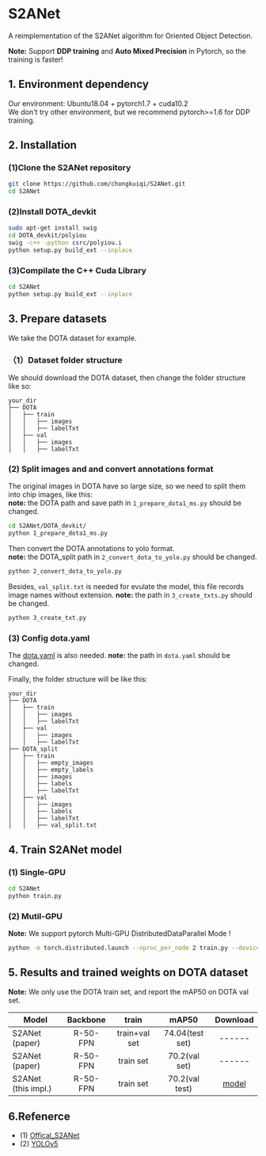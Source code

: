 # S2ANet

A reimplementation of the S2ANet algorithm for Oriented Object Detection.

**Note:** Support **DDP training** and **Auto Mixed Precision** in Pytorch, so the training is faster!

## 1. Environment dependency  

Our environment:  Ubuntu18.04 + pytorch1.7 + cuda10.2  
We don't try other environment, but we  recommend pytorch>=1.6 for DDP training.

## 2. Installation

### (1)Clone the S2ANet repository

```bash
git clone https://github.com/chongkuiqi/S2ANet.git   
cd S2ANet  
```  

### (2)Install DOTA_devkit  

```bash
sudo apt-get install swig  
cd DOTA_devkit/polyiou  
swig -c++ -python csrc/polyiou.i  
python setup.py build_ext --inplace  
```

### (3)Compilate the C++ Cuda Library

```bash
cd S2ANet
python setup.py build_ext --inplace
```

## 3. Prepare datasets  

We take the DOTA dataset for example.

### （1）Dataset folder structure

We should download the DOTA dataset, then change the folder structure like so:  

```
your_dir
├── DOTA
│   ├── train
│   │   ├── images
│   │   ├── labelTxt
│   ├── val
│   │   ├── images
│   │   ├── labelTxt
```

### (2) Split images and and convert annotations format  

The original images in DOTA have so large size, so we need to split them into chip images, like this:  
**note:** the DOTA path and save path in `1_prepare_dota1_ms.py` should be changed.  

```bash
cd S2ANet/DOTA_devkit/
python 1_prepare_dota1_ms.py
```

Then convert the DOTA annotations to yolo format.  
**note:** the DOTA_split path in `2_convert_dota_to_yolo.py` should be changed.

```bash
python 2_convert_dota_to_yolo.py
```

Besides, `val_split.txt` is needed for evulate the model, this file records image names without extension.
**note:** the path in `3_create_txts.py` should be changed.

```bash
python 3_create_txt.py
```

### (3) Config dota.yaml  

The [dota.yaml](data/dota.yaml) is also needed.
**note:** the path in `dota.yaml` should be changed.

Finally, the folder structure will be like this:

```
your_dir
├── DOTA
│   ├── train
│   │   ├── images
│   │   ├── labelTxt
│   ├── val
│   │   ├── images
│   │   ├── labelTxt
├── DOTA_split
│   ├── train
│   │   ├── empty_images
│   │   ├── empty_labels
│   │   ├── images
│   │   ├── labels
│   │   ├── labelTxt
│   ├── val
│   │   ├── images
│   │   ├── labels
│   │   ├── labelTxt
│   │   ├── val_split.txt
```

## 4. Train S2ANet model  

### (1) Single-GPU

```bash
cd S2ANet
python train.py
```

### (2) Mutil-GPU

**Note:** We support pytorch Multi-GPU DistributedDataParallel Mode !  

```bash
python -m torch.distributed.launch --nproc_per_node 2 train.py --device 0,1
```

## 5. Results and trained weights on DOTA dataset  

**Note:** We only use the DOTA train set, and report the mAP50 on DOTA val set.  

| Model               | Backbone |      train    |      mAP50     | Download |
| ------------------- | :------: | :-----------: | :------------: | :-----:  |
| S2ANet (paper)      | R-50-FPN | train+val set | 74.04(test set) | ------   |
| S2ANet (paper)      | R-50-FPN | train set     | 70.2(val set)  | ------   |
| S2ANet (this impl.) | R-50-FPN | train set     | 70.2(val test) | [model](https://drive.google.com/file/d/1Vb50k5zp_WyC-u5lwtN11xzgwOwhQLS_/view?usp=sharing) |

## 6.Refenerce

- (1) [Offical_S2ANet](https://github.com/csuhan/s2anet.git)
- (2) [YOLOv5](https://github.com/ultralytics/yolov5.git)
